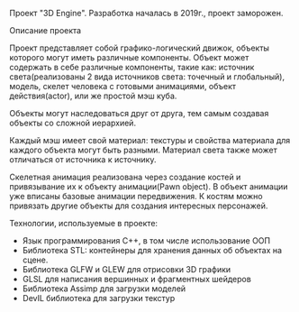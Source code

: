 Проект "3D Engine".
Разработка началась в 2019г., проект заморожен.
 
Описание проекта

Проект представляет собой графико-логический движок, объекты которого могут иметь различные компоненты. Объект может содержать в себе различные компоненты, такие как: 
источник света(реализованы 2 вида источников света: точечный и глобальный), модель, скелет человека с готовыми анимациями, объект действия(actor), или же простой мэш куба. 

Объекты могут наследоваться друг от друга, тем самым создавая объекты со сложной иерархией.

Каждый мэш имеет свой материал: текстуры и свойства материала для каждого объекта могут быть разными. Материал света также может отличаться от источника к источнику. 

Скелетная анимация реализована через создание костей и привязывание их к объекту анимации(Pawn object). В объект анимации уже вписаны базовые анимации передвижения. 
К костям можно привязать другие объекты для создания интересных персонажей.

Технологии, используемые в проекте:
- Язык программирования С++, в том числе использование ООП
- Библиотека STL: контейнеры для хранения данных об объектах на сцене.
- Библиотека GLFW и GLEW для отрисовки 3D графики
- GLSL для написания вершинных и фрагментных шейдеров
- Библиотека Assimp для загрузки моделей
- DevIL библиотека для загрузки текстур
